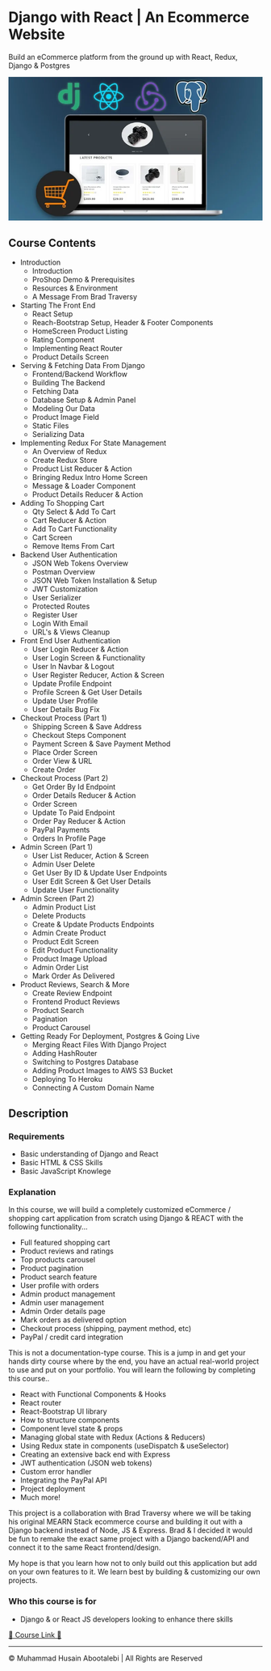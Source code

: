 
<!-- ©©©©©©©©©©©©©©©©©©©©©©©© All Rights Are Reserved By Muhammad Husain Abootalebi ©©©©©©©©©©©©©©©©©©©©©©©©©©©©©©©©©© -->

# Django with React | An Ecommerce Website

Build an eCommerce platform from the ground up with React, Redux, Django & Postgres

![Django For Beginners](../../assets/Courses/Course%20Covers/0%20-%202%20-%20Django%20with%20React%20An%20Ecommerce%20Website.webp)

## Course Contents

- Introduction
  - Introduction
  - ProShop Demo & Prerequisites
  - Resources & Environment
  - A Message From Brad Traversy
- Starting The Front End
  - React Setup
  - Reach-Bootstrap Setup, Header & Footer Components
  - HomeScreen Product Listing
  - Rating Component
  - Implementing React Router
  - Product Details Screen
- Serving & Fetching Data From Django
  - Frontend/Backend Workflow
  - Building The Backend
  - Fetching Data
  - Database Setup & Admin Panel
  - Modeling Our Data
  - Product Image Field
  - Static Files
  - Serializing Data
- Implementing Redux For State Management
  - An Overview of Redux
  - Create Redux Store
  - Product List Reducer & Action
  - Bringing Redux Intro Home Screen
  - Message & Loader Component
  - Product Details Reducer & Action
- Adding To Shopping Cart
  - Qty Select & Add To Cart
  - Cart Reducer & Action
  - Add To Cart Functionality
  - Cart Screen
  - Remove Items From Cart
- Backend User Authentication
  - JSON Web Tokens Overview
  - Postman Overview
  - JSON Web Token Installation & Setup
  - JWT Customization
  - User Serializer
  - Protected Routes
  - Register User
  - Login With Email
  - URL's & Views Cleanup
- Front End User Authentication
  - User Login Reducer & Action
  - User Login Screen & Functionality
  - User In Navbar & Logout
  - User Register Reducer, Action & Screen
  - Update Profile Endpoint
  - Profile Screen & Get User Details
  - Update User Profile
  - User Details Bug Fix
- Checkout Process (Part 1)
  - Shipping Screen & Save Address
  - Checkout Steps Component
  - Payment Screen & Save Payment Method
  - Place Order Screen
  - Order View & URL
  - Create Order
- Checkout Process (Part 2)
  - Get Order By Id Endpoint
  - Order Details Reducer & Action
  - Order Screen
  - Update To Paid Endpoint
  - Order Pay Reducer & Action
  - PayPal Payments
  - Orders In Profile Page
- Admin Screen (Part 1)
  - User List Reducer, Action & Screen
  - Admin User Delete
  - Get User By ID & Update User Endpoints
  - User Edit Screen & Get User Details
  - Update User Functionality
- Admin Screen (Part 2)
  - Admin Product List
  - Delete Products
  - Create & Update Products Endpoints
  - Admin Create Product
  - Product Edit Screen
  - Edit Product Functionality
  - Product Image Upload
  - Admin Order List
  - Mark Order As Delivered
- Product Reviews, Search & More
  - Create Review Endpoint
  - Frontend Product Reviews
  - Product Search
  - Pagination
  - Product Carousel
- Getting Ready For Deployment, Postgres & Going Live
  - Merging React Files With Django Project
  - Adding HashRouter
  - Switching to Postgres Database
  - Adding Product Images to AWS S3 Bucket
  - Deploying To Heroku
  - Connecting A Custom Domain Name

## Description

### Requirements

- Basic understanding of Django and React
- Basic HTML & CSS Skills
- Basic JavaScript Knowlege

### Explanation

In this course, we will build a completely customized eCommerce / shopping cart application from scratch using Django & REACT with the following functionality...

- Full featured shopping cart
- Product reviews and ratings
- Top products carousel
- Product pagination
- Product search feature
- User profile with orders
- Admin product management
- Admin user management
- Admin Order details page
- Mark orders as delivered option
- Checkout process (shipping, payment method, etc)
- PayPal / credit card integration

This is not a documentation-type course. This is a jump in and get your hands dirty course where by the end, you have an actual real-world project to use and put on your portfolio. You will learn the following by completing this course..

- React with Functional Components & Hooks
- React router
- React-Bootstrap UI library
- How to structure components
- Component level state & props
- Managing global state with Redux (Actions & Reducers)
- Using Redux state in components (useDispatch & useSelector)
- Creating an extensive back end with Express
- JWT authentication (JSON web tokens)
- Custom error handler
- Integrating the PayPal API
- Project deployment
- Much more!

This project is a collaboration with Brad Traversy where we will be taking his original MEARN Stack ecommerce course and building it out with a Django backend instead of Node, JS & Express. Brad & I decided it would be fun to remake the exact same project with a Django backend/API and connect it to the same React frontend/design.

My hope is that you learn how not to only build out this application but add on your own features to it. We learn best by building & customizing our own projects.

### Who this course is for

- Django & or React JS developers looking to enhance there skills

[🔗 Course Link 🔗](https://www.udemy.com/course/django-with-react-an-ecommerce-website/?couponCode=ST21MT121624)

---

© Muhammad Husain Abootalebi | All Rights are Reserved

<!-- ©©©©©©©©©©©©©©©©©©©©©©©© All Rights Are Reserved By Muhammad Husain Abootalebi ©©©©©©©©©©©©©©©©©©©©©©©©©©©©©©©©©© -->
